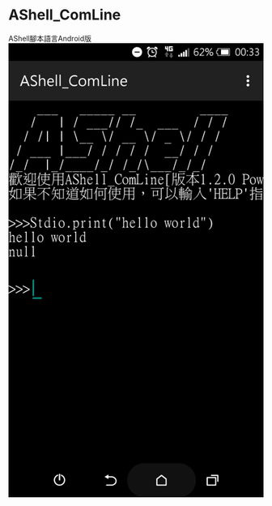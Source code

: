 # AShell_ComLine
AShell腳本語言Android版 \
![Alt text](https://raw.githubusercontent.com/jack850628/AShell_ComLine/master/demo.png)
